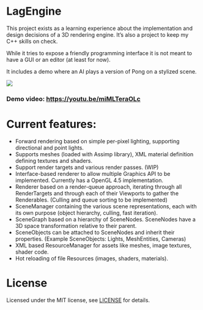 # LagEngine

This project exists as a learning experience about the implementation and design decisions of a 3D rendering engine. It’s also a project to keep my C++ skills on check.

While it tries to expose a friendly programming interface it is not meant to have a GUI or an editor (at least for now).

It includes a demo where an AI plays a version of Pong on a stylized scene.

![](http://www.bmlourenco.com/public/images/lagengine/6.jpg)

### Demo video: https://youtu.be/miMLTeraOLc


# Current features:
- Forward rendering based on simple per-pixel lighting, supporting directional and point lights.
- Supports meshes (loaded with Assimp library), XML material definition defining textures and shaders.
- Support render targets and various render passes. (WIP)
- Interface-based renderer to allow multiple Graphics API to be implemented. Currently has a OpenGL 4.5 implementation.
- Renderer based on a render-queue approach, iterating through all RenderTargets and through each of their Viewports to gather the Renderables. (Culling and queue sorting to be implemented)
- SceneManager containing the various scene representations, each with its own purpose (object hierarchy, culling, fast iteration).
- SceneGraph based on a hierarchy of SceneNodes. SceneNodes have a 3D space transformation relative to their parent.
- SceneObjects can be attached to SceneNodes and inherit their properties. (Example SceneObjects: Lights, MeshEntities, Cameras)
- XML based ResourceManager for assets like meshes, image textures, shader code.
- Hot reloading of file Resources (images, shaders, materials).


# License
Licensed under the MIT license, see [LICENSE](https://github.com/MadEqua/LagEngine/blob/master/LICENSE) for details.
